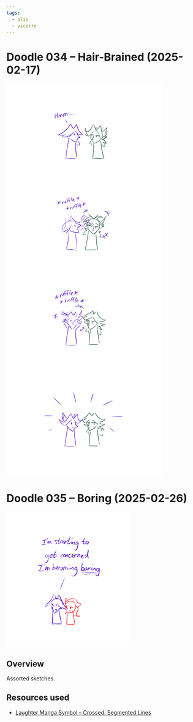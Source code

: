 ```yaml
---
tags:
  - alis
  - vicerre
---
```


# Doodle 034 – Hair-Brained (2025-02-17)

<img src="assets/2025-02-17_image-286.png">

# Doodle 035 – Boring (2025-02-26)

<img src="assets/2025-02-26_image-288.png">

## Overview

Assorted sketches.

## Resources used

- [Laughter Manga Symbol – Crossed, Segmented Lines](https://www.japanesewithanime.com/2020/03/laughter-lines.html)

